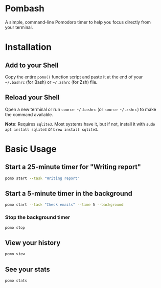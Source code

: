 # Pombash

A simple, command-line Pomodoro timer to help you focus directly from your terminal.

# Installation

## Add to your Shell

Copy the entire `pomo()` function script and paste it at the end of your `~/.bashrc` (for Bash) or `~/.zshrc` (for Zsh) file.

## Reload your Shell

Open a new terminal or run `source ~/.bashrc` (or `source ~/.zshrc`) to make the command available.

**Note:** Requires `sqlite3`. Most systems have it, but if not, install it with `sudo apt install sqlite3` or `brew install sqlite3`.

# Basic Usage

## Start a 25-minute timer for "Writing report"

```bash
pomo start --task "Writing report"
```

## Start a 5-minute timer in the background

```bash
pomo start --task "Check emails" --time 5 --background
```

### Stop the background timer

```bash
pomo stop
````

## View your history

```bash
pomo view
```

## See your stats

```bash
pomo stats
```


